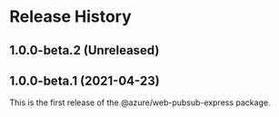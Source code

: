 # Release History

## 1.0.0-beta.2 (Unreleased)


## 1.0.0-beta.1 (2021-04-23)

This is the first release of the @azure/web-pubsub-express package.
